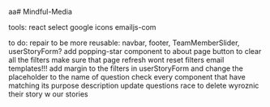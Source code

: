 aa# Mindful-Media

tools:
react select
google icons
emailjs-com

to do:
repair to be more reusable: navbar, footer, TeamMemberSlider, userStoryForm?
add popping-star component to about page
button to clear all the filters
make sure that page refresh wont reset filters
email templates!!!
add margin to the filters in userStoryForm and change the placeholder to the name of question
check every component that have matching its purpose description
update questions
race to delete
wyroznic their story w our stories
